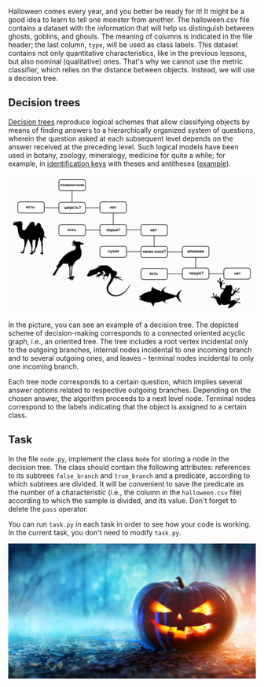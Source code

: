 Halloween comes every year, and you better be ready for it! It might be a good idea to learn to tell one monster from another.
The halloween.csv file
contains a dataset with the information that will help us distinguish between ghosts, 
goblins, and ghouls. The meaning of columns is indicated in the file header; the last column,
 `type`, will be used as class labels. This dataset contains not only quantitative characteristics, like in the
previous lessons, but also nominal (qualitative) ones. That's why we cannot use the metric classifier,
which relies on the distance between objects.
Instead, we will use a decision tree.

## Decision trees
[Decision trees](https://en.wikipedia.org/wiki/Decision_tree) reproduce logical schemes that allow classifying objects by means of finding answers to
a hierarchically organized system of questions,
wherein the question asked at each subsequent level depends on the answer
received at the preceding level. Such logical models have been used in botany, zoology, mineralogy, medicine for quite a while; for example, in 
[identification keys](https://en.wikipedia.org/wiki/Identification_key) with theses and antitheses ([example](https://i.pinimg.com/736x/fa/b2/9c/fab29c3af68d376058cc4e7bc2824d22.jpg)).

<style>
img {
  display: block;
  margin-left: auto;
  margin-right: auto;
}
</style>

![tree](example_tree.png)

In the picture, you can see an example of a decision tree.
The depicted scheme of decision-making corresponds to
a connected oriented acyclic graph, i.e., an oriented tree. The tree includes a root vertex
incidental only to the outgoing branches,
internal nodes incidental to one incoming branch and to several outgoing ones,
and leaves – terminal nodes incidental to only one incoming branch. 


Each tree node corresponds to a certain question, which implies several answer options related to respective outgoing branches.
Depending on the chosen answer,
the algorithm proceeds to a next level node.
Terminal nodes correspond to the labels indicating that the object is assigned to a certain class.


## Task

In the file `node.py`, implement the class `Node` for storing a node in the decision tree. The class 
should contain the following attributes: references to its subtrees `false_branch` and `true_branch` and a predicate,
according to which subtrees are divided. It will be convenient to save the predicate as the number of a characteristic (i.e., the column in the `halloween.csv` file) 
according to which the sample is divided, and its value. Don't forget to delete the `pass` operator.

You can run `task.py` in each task in order to see how your code is working.
In the current task, you don't need to modify `task.py`.

![Boo](boo.jpg)
